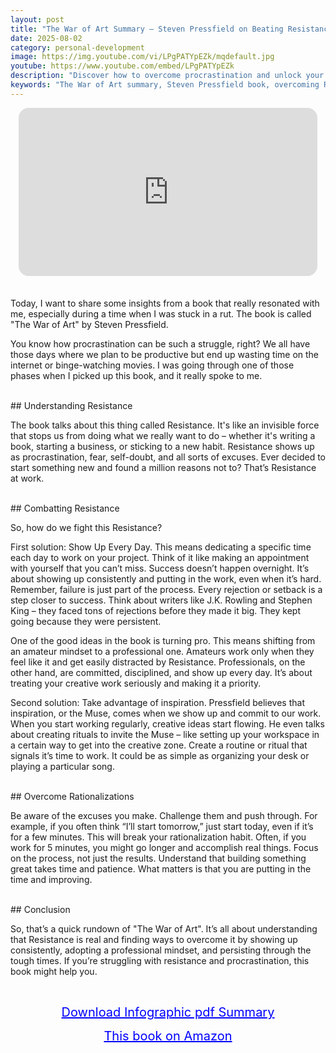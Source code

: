 ```yaml
---
layout: post
title: "The War of Art Summary – Steven Pressfield on Beating Resistance and Creating with Discipline"
date: 2025-08-02
category: personal-development
image: https://img.youtube.com/vi/LPgPATYpEZk/mqdefault.jpg
youtube: https://www.youtube.com/embed/LPgPATYpEZk
description: "Discover how to overcome procrastination and unlock your creative potential with Steven Pressfield’s 'The War of Art.' Learn how to fight Resistance, build discipline, and embrace the mindset of a true professional."
keywords: "The War of Art summary, Steven Pressfield book, overcoming Resistance, creativity discipline, professional mindset, beating procrastination, turn pro, artist productivity"
---
```


<div style="display: flex; justify-content: center; margin-bottom: 20px;">
  <div style="aspect-ratio: 16 / 9; width: 95%; max-width: 700px; position: relative;">
    <iframe 
      src="https://www.youtube.com/embed/LPgPATYpEZk"
      title="The War of Art Summary – Steven Pressfield on Beating Resistance and Creating with Discipline"
      allowfullscreen
      frameborder="0"
      style="position: absolute; inset: 0; width: 100%; height: 100%; border-radius: 16px;">
    </iframe>
  </div>
</div>

<div style="height: 15px;"></div>
<!-- ..................................................................... -->
Today, I want to share some insights from a book that really resonated with me, especially during a time when I was stuck in a rut. The book is called "The War of Art" by Steven Pressfield.


You know how procrastination can be such a struggle, right? We all have those days where we plan to be productive but end up wasting time on the internet or binge-watching movies. I was going through one of those phases when I picked up this book, and it really spoke to me.


<br>
## Understanding Resistance


The book talks about this thing called Resistance. It's like an invisible force that stops us from doing what we really want to do – whether it's writing a book, starting a business, or sticking to a new habit. Resistance shows up as procrastination, fear, self-doubt, and all sorts of excuses. Ever decided to start something new and found a million reasons not to? That’s Resistance at work.



<br>
## Combatting Resistance


So, how do we fight this Resistance?


First solution: Show Up Every Day. This means dedicating a specific time each day to work on your project. Think of it like making an appointment with yourself that you can’t miss. Success doesn’t happen overnight. It’s about showing up consistently and putting in the work, even when it’s hard. Remember, failure is just part of the process. Every rejection or setback is a step closer to success. Think about writers like J.K. Rowling and Stephen King – they faced tons of rejections before they made it big. They kept going because they were persistent.


One of the good ideas in the book is turning pro. This means shifting from an amateur mindset to a professional one. Amateurs work only when they feel like it and get easily distracted by Resistance. Professionals, on the other hand, are committed, disciplined, and show up every day. It’s about treating your creative work seriously and making it a priority.


Second solution: Take advantage of inspiration. Pressfield believes that inspiration, or the Muse, comes when we show up and commit to our work. When you start working regularly, creative ideas start flowing. He even talks about creating rituals to invite the Muse – like setting up your workspace in a certain way to get into the creative zone. Create a routine or ritual that signals it’s time to work. It could be as simple as organizing your desk or playing a particular song.



<br>
## Overcome Rationalizations


Be aware of the excuses you make. Challenge them and push through. For example, if you often think “I’ll start tomorrow,” just start today, even if it’s for a few minutes. This will break your rationalization habit. Often, if you work for 5 minutes, you might go longer and accomplish real things. Focus on the process, not just the results. Understand that building something great takes time and patience. What matters is that you are putting in the time and improving.



<br>
## Conclusion


So, that’s a quick rundown of "The War of Art". It’s all about understanding that Resistance is real and finding ways to overcome it by showing up consistently, adopting a professional mindset, and persisting through the tough times. If you’re struggling with resistance and procrastination, this book might help you.



<br>
<p style="text-align: center;">
  <a href="https://summary.readandgrowwise.com/warofart" target="_blank" style="color: blue; text-decoration: underline; font-size: 20px;">
    Download Infographic pdf Summary
  </a>
</p>
<p style="text-align: center;">
  <a href="https://amzn.to/3WZk8Vx" target="_blank" style="color: blue; text-decoration: underline; font-size: 20px;">
    This book on Amazon
  </a>
</p>
